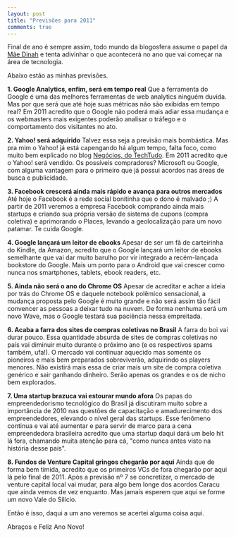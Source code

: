 ```yaml
---
layout: post
title: "Previsões para 2011"
comments: true
---
```


Final de ano é sempre assim, todo mundo da blogosfera assume o papel da [Mãe Dinah](http://pt.wikipedia.org/wiki/M%C3%A3e_Din%C3%A1h) e tenta adivinhar o que acontecerá no ano que vai começar na área de tecnologia.

Abaixo estão as minhas previsões.

__1. Google Analytics, enfim, será em tempo real__
    Que a ferramenta do Google é uma das melhores ferramentas de web analytics ninguém duvida. Mas por que será que até hoje suas métricas não são exibidas em tempo real? Em 2011 acredito que o Google não poderá mais adiar essa mudança e os webmasters mais exigentes poderão analisar o tráfego e o comportamento dos visitantes no ato.

__2. Yahoo! será adquirido__
Talvez essa seja a previsão mais bombástica. Mas pra mim o Yahoo! já está capengando há algum tempo, falta foco, como muito bem explicado no blog [Negócios, do TechTudo](http://www.techtudo.com.br/platb/negocios/2010/12/20/o-problema-do-yahoo/). Em 2011 acredito que o Yahoo! será vendido. Os possíveis compradores? Microsoft ou Google, com alguma vantagem para o primeiro que já possui acordos nas áreas de busca e publicidade.

__3. Facebook crescerá ainda mais rápido e avança para outros mercados__
    Até hoje o Facebook é a rede social bonitinha que o dono é malvado ;) A partir de 2011 veremos a empresa Facebook comprando ainda mais startups e criando sua própria versão de sistema de cupons (compra coletiva) e aprimorando o Places, levando a geolocalização para um novo patamar. Te cuida Google.

__4. Google lançará um leitor de ebooks__
    Apesar de ser um fã de carteirinha do Kindle, da Amazon, acredito que o Google lançará um leitor de ebooks semelhante que vai dar muito barulho por vir integrado a recém-lançada bookstore do Google. Mais um ponto para o Android que vai crescer como nunca nos smartphones, tablets, ebook readers, etc.

__5. Ainda não será o ano do Chrome OS__
    Apesar de acreditar e achar a ideia por trás do Chrome OS e daquele notebook polêmico sensacional, a mudança proposta pelo Google é muito grande e não será assim tão fácil convencer as pessoas a deixar tudo na nuvem. De forma nenhuma será um novo Wave, mas o Google testará sua paciência nessa empreitada.

__6. Acaba a farra dos sites de compras coletivas no Brasil__
    A farra do boi vai durar pouco. Essa quantidade absurda de sites de compras coletivas no país vai diminuir muito durante o próximo ano (e os respectivos spams também, ufa!). O mercado vai continuar aquecido mas somente os pioneiros e mais bem preparados sobreviverão, adquirindo os players menores. Não existirá mais essa de criar mais um site de compra coletiva genérico e sair ganhando dinheiro. Serão apenas os grandes e os de nicho bem explorados.

__7. Uma startup brazuca vai estourar mundo afora__
    Os papas do empreendedorismo tecnológico do Brasil já discutiram muito sobre a importância de 2010 nas questões de capacitação e amadurecimento dos empreendedores, elevando o nível geral das startups. Esse fenômeno continua e vai até aumentar e para servir de marco para a cena empreendedora brasileira acredito que uma startup daqui dará um belo hit lá fora, chamando muita atenção para cá, "como nunca antes visto na história desse país".

__8. Fundos de Venture Capital gringos chegarão por aqui__
    Ainda que de forma bem tímida, acredito que os primeiros VCs de fora chegarão por aqui lá pelo final de 2011. Após a previsão nº 7 se concretizar, o mercado de venture capital local vai mudar, para algo bem longe dos acordos Caracu que ainda vemos de vez enquanto. Mas jamais esperem que aqui se forme um novo Vale do Silício.


Então é isso, daqui a um ano veremos se acertei alguma coisa aqui.

Abraços e Feliz Ano Novo!
